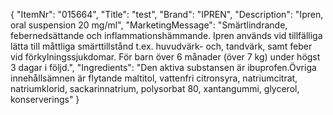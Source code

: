{
  "ItemNr": "015664",
  "Title": "test",
  "Brand": "IPREN",
  "Description": "Ipren, oral suspension 20 mg/ml",
  "MarketingMessage": "Smärtlindrande, febernedsättande och inflammationshämmande. Ipren används vid tillfälliga lätta till måttliga smärttillstånd t.ex. huvudvärk- och, tandvärk, samt feber vid förkylningssjukdomar. För barn över 6 månader (över 7 kg) under högst 3 dagar i följd.",
  "Ingredients": "Den aktiva substansen är ibuprofen.Övriga innehållsämnen är flytande maltitol, vattenfri citronsyra, natriumcitrat, natriumklorid, sackarinnatrium, polysorbat 80, xantangummi, glycerol, konserverings"
}